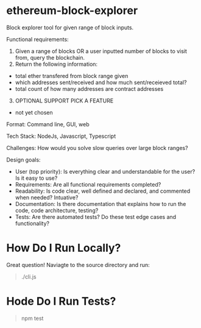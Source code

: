 # ethereum-block-explorer
Block explorer tool for given range of block inputs.


Functional requirements:
1. Given a range of blocks OR a user inputted number of blocks to visit from, query the blockchain.
2. Return the following information:
  - total ether transfered from block range given
  - which addresses sent/received and how much sent/receieved total?
  - total count of how many addresses are contract addresses
3. OPTIONAL SUPPORT PICK A FEATURE
  - not yet chosen


Format:
Command line, GUI, web


Tech Stack:
NodeJs, Javascript, Typescript


Challenges: How would you solve slow queries over large block ranges?


Design goals:
- User (top priority): Is everything clear and understandable for the user? Is it easy to use?
- Requirements: Are all functional requirements completed?
- Readability: Is code clear, well defined and declared, and commented when needed? Intuative? 
- Documentation: Is there documentation that explains how to run the code, code architecture, testing?
- Tests: Are there automated tests? Do these test edge cases and functionality?


# How Do I Run Locally?
Great question! Naviagte to the source directory and run:
> ./cli.js 


# Hode Do I Run Tests?
> npm test